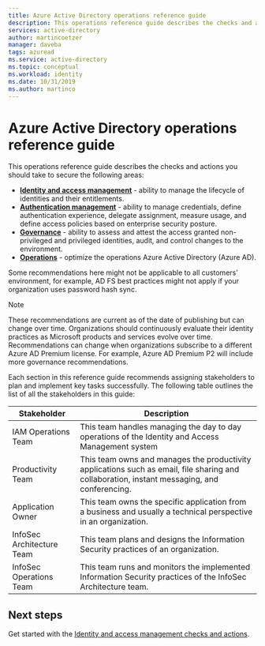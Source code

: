 ```yaml
---
title: Azure Active Directory operations reference guide
description: This operations reference guide describes the checks and actions you should take to secure identity and access management, authentication, governance, and operations
services: active-directory
author: martincoetzer
manager: daveba
tags: azuread
ms.service: active-directory
ms.topic: conceptual
ms.workload: identity
ms.date: 10/31/2019
ms.author: martinco
---
```


# Azure Active Directory operations reference guide

This operations reference guide describes the checks and actions you should take to secure the following areas:

- **[Identity and access management](active-directory-ops-guide-iam.md)** - ability to manage the lifecycle of identities and their entitlements.
- **[Authentication management](active-directory-ops-guide-auth.md)** - ability to manage credentials, define authentication experience, delegate assignment, measure usage, and define access policies based on enterprise security posture.
- **[Governance](active-directory-ops-guide-govern.md)** - ability to assess and attest the access granted non-privileged and privileged identities, audit, and control changes to the environment.
- **[Operations](active-directory-ops-guide-ops.md)** - optimize the operations Azure Active Directory (Azure AD).

Some recommendations here might not be applicable to all customers’ environment, for example, AD FS best practices might not apply if your organization uses password hash sync.

> [!NOTE]
> These recommendations are current as of the date of publishing but can change over time. Organizations should continuously evaluate their identity practices as Microsoft products and services evolve over time. Recommendations can change when organizations subscribe to a different Azure AD Premium license. For example, Azure AD Premium P2 will include more governance recommendations.

Each section in this reference guide recommends assigning stakeholders to plan and implement key tasks successfully. The following table outlines the list of all the stakeholders in this guide:

| Stakeholder | Description |
| ------------------------- | -------------------------------------------------------------------------------------------------------------------------------------------- |
| IAM Operations Team | This team handles managing the day to day operations of the Identity and Access Management system |
| Productivity Team | This team owns and manages the productivity applications such as email, file sharing and collaboration, instant messaging, and conferencing. |
| Application Owner | This team owns the specific application from a business and usually a technical perspective in an organization. |
| InfoSec Architecture Team | This team plans and designs the Information Security practices of an organization. |
| InfoSec Operations Team | This team runs and monitors the implemented Information Security practices of the InfoSec Architecture team. |

## Next steps

Get started with the [Identity and access management checks and actions](active-directory-ops-guide-iam.md).
